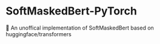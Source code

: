 # SoftMaskedBert-PyTorch
🙈 An unoffical implementation of SoftMaskedBert based on huggingface/transformers
